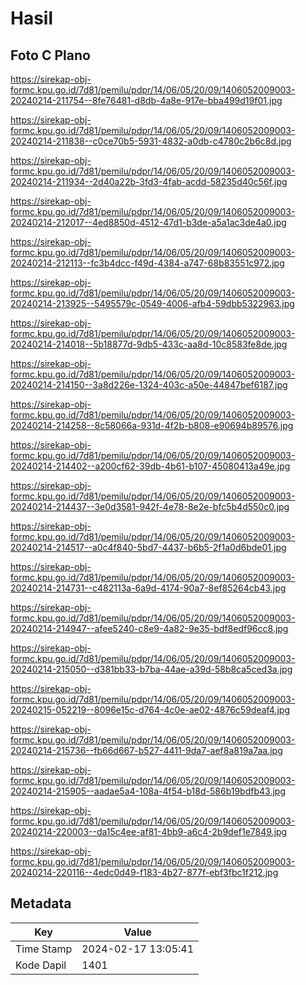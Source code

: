 # Hasil

## Foto C Plano

https://sirekap-obj-formc.kpu.go.id/7d81/pemilu/pdpr/14/06/05/20/09/1406052009003-20240214-211754--8fe76481-d8db-4a8e-917e-bba499d19f01.jpg

https://sirekap-obj-formc.kpu.go.id/7d81/pemilu/pdpr/14/06/05/20/09/1406052009003-20240214-211838--c0ce70b5-5931-4832-a0db-c4780c2b6c8d.jpg

https://sirekap-obj-formc.kpu.go.id/7d81/pemilu/pdpr/14/06/05/20/09/1406052009003-20240214-211934--2d40a22b-3fd3-4fab-acdd-58235d40c56f.jpg

https://sirekap-obj-formc.kpu.go.id/7d81/pemilu/pdpr/14/06/05/20/09/1406052009003-20240214-212017--4ed8850d-4512-47d1-b3de-a5a1ac3de4a0.jpg

https://sirekap-obj-formc.kpu.go.id/7d81/pemilu/pdpr/14/06/05/20/09/1406052009003-20240214-212113--fc3b4dcc-f49d-4384-a747-68b83551c972.jpg

https://sirekap-obj-formc.kpu.go.id/7d81/pemilu/pdpr/14/06/05/20/09/1406052009003-20240214-213925--5495579c-0549-4006-afb4-59dbb5322963.jpg

https://sirekap-obj-formc.kpu.go.id/7d81/pemilu/pdpr/14/06/05/20/09/1406052009003-20240214-214018--5b18877d-9db5-433c-aa8d-10c8583fe8de.jpg

https://sirekap-obj-formc.kpu.go.id/7d81/pemilu/pdpr/14/06/05/20/09/1406052009003-20240214-214150--3a8d226e-1324-403c-a50e-44847bef6187.jpg

https://sirekap-obj-formc.kpu.go.id/7d81/pemilu/pdpr/14/06/05/20/09/1406052009003-20240214-214258--8c58066a-931d-4f2b-b808-e90694b89576.jpg

https://sirekap-obj-formc.kpu.go.id/7d81/pemilu/pdpr/14/06/05/20/09/1406052009003-20240214-214402--a200cf62-39db-4b61-b107-45080413a49e.jpg

https://sirekap-obj-formc.kpu.go.id/7d81/pemilu/pdpr/14/06/05/20/09/1406052009003-20240214-214437--3e0d3581-942f-4e78-8e2e-bfc5b4d550c0.jpg

https://sirekap-obj-formc.kpu.go.id/7d81/pemilu/pdpr/14/06/05/20/09/1406052009003-20240214-214517--a0c4f840-5bd7-4437-b6b5-2f1a0d6bde01.jpg

https://sirekap-obj-formc.kpu.go.id/7d81/pemilu/pdpr/14/06/05/20/09/1406052009003-20240214-214731--c482113a-6a9d-4174-90a7-8ef85264cb43.jpg

https://sirekap-obj-formc.kpu.go.id/7d81/pemilu/pdpr/14/06/05/20/09/1406052009003-20240214-214947--afee5240-c8e9-4a82-9e35-bdf8edf96cc8.jpg

https://sirekap-obj-formc.kpu.go.id/7d81/pemilu/pdpr/14/06/05/20/09/1406052009003-20240214-215050--d381bb33-b7ba-44ae-a39d-58b8ca5ced3a.jpg

https://sirekap-obj-formc.kpu.go.id/7d81/pemilu/pdpr/14/06/05/20/09/1406052009003-20240215-052219--8096e15c-d764-4c0e-ae02-4876c59deaf4.jpg

https://sirekap-obj-formc.kpu.go.id/7d81/pemilu/pdpr/14/06/05/20/09/1406052009003-20240214-215736--fb66d667-b527-4411-9da7-aef8a819a7aa.jpg

https://sirekap-obj-formc.kpu.go.id/7d81/pemilu/pdpr/14/06/05/20/09/1406052009003-20240214-215905--aadae5a4-108a-4f54-b18d-586b19bdfb43.jpg

https://sirekap-obj-formc.kpu.go.id/7d81/pemilu/pdpr/14/06/05/20/09/1406052009003-20240214-220003--da15c4ee-af81-4bb9-a6c4-2b9def1e7849.jpg

https://sirekap-obj-formc.kpu.go.id/7d81/pemilu/pdpr/14/06/05/20/09/1406052009003-20240214-220116--4edc0d49-f183-4b27-877f-ebf3fbc1f212.jpg


## Metadata

| Key        | Value               |
| ---------- | ------------------- |
| Time Stamp | 2024-02-17 13:05:41 |
| Kode Dapil | 1401                |




